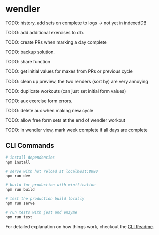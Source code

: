 # wendler

TODO: history, add sets on complete to logs -> not yet in indexedDB

TODO: add additional exercises to db.

TODO: create PRs when marking a day complete

TODO: backup solution.

TODO: share function

TODO: get initial values for maxes from PRs or previous cycle

TODO: clean up preview, the two renders (sort by) are very annoying

TODO: duplicate workouts (can just set initial form values)

TODO: aux exercise form errors.

TODO: delete aux when making new cycle

TODO: allow free form sets at the end of wendler workout

TODO: in wendler view, mark week complete if all days are complete

## CLI Commands

```bash
# install dependencies
npm install

# serve with hot reload at localhost:8080
npm run dev

# build for production with minification
npm run build

# test the production build locally
npm run serve

# run tests with jest and enzyme
npm run test
```

For detailed explanation on how things work, checkout the [CLI Readme](https://github.com/developit/preact-cli/blob/master/README.md).
